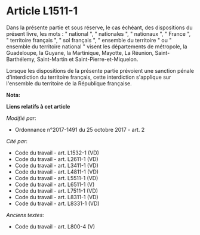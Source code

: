 # Article L1511-1

Dans la présente partie et sous réserve, le cas échéant, des dispositions du présent livre, les mots : " national ", "
nationales ", " nationaux ", " France ", " territoire français ", " sol français ", " ensemble du territoire " ou " ensemble
du territoire national " visent les départements de métropole, la Guadeloupe, la Guyane, la Martinique, Mayotte, La Réunion,
Saint-Barthélemy, Saint-Martin et Saint-Pierre-et-Miquelon.

Lorsque les dispositions de la présente partie prévoient une sanction pénale d'interdiction du territoire français, cette
interdiction s'applique sur l'ensemble du territoire de la République française.

**Nota:**



**Liens relatifs à cet article**

_Modifié par_:

  - Ordonnance n°2017-1491 du 25 octobre 2017 - art. 2

_Cité par_:

  - Code du travail - art. L1532-1 (VD)
  - Code du travail - art. L2611-1 (VD)
  - Code du travail - art. L3411-1 (VD)
  - Code du travail - art. L4811-1 (VD)
  - Code du travail - art. L5511-1 (VD)
  - Code du travail - art. L6511-1 (V)
  - Code du travail - art. L7511-1 (VD)
  - Code du travail - art. L8311-1 (VD)
  - Code du travail - art. L8331-1 (VD)

_Anciens textes_:

  - Code du travail - art. L800-4 (V)
